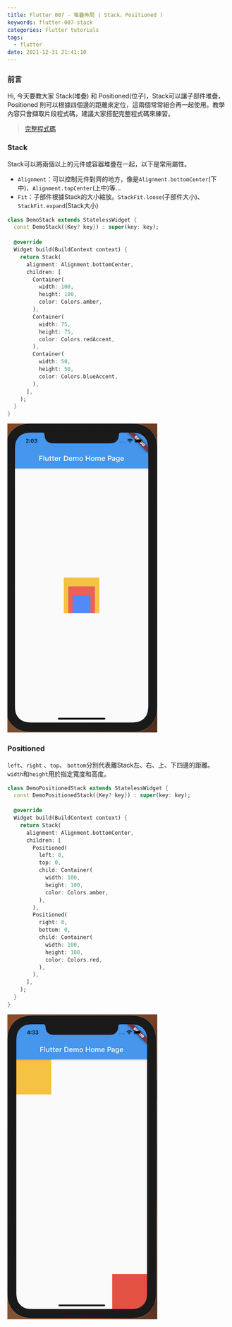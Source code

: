 ```yaml
---
title: Flutter 007 - 堆疊佈局 ( Stack、Positioned )
keywords: flutter-007-stack
categories: Flutter tutorials
tags:
  - flutter
date: 2021-12-31 21:41:10
---
```

### 前言
Hi, 今天要教大家 Stack(堆疊) 和 Positioned(位子)，Stack可以讓子部件堆疊，Positioned 則可以根據四個邊的距離來定位，這兩個常常組合再一起使用。教學內容只會擷取片段程式碼，建議大家搭配完整程式碼來練習。

> [完整程式碼](https://github.com/Daviswww/triathlon_flutter/tree/master/day07)
<!-- more -->
### Stack 
Stack可以將兩個以上的元件或容器堆疊在一起，以下是常用屬性。

- `Alignment`：可以控制元件對齊的地方，像是`Alignment.bottomCenter`(下中)、`Alignment.topCenter`(上中)等...
- `Fit`：子部件根據Stack的大小縮放。`StackFit.loose`(子部件大小)、`StackFit.expand`(Stack大小)

```dart
class DemoStack extends StatelessWidget {
  const DemoStack({Key? key}) : super(key: key);

  @override
  Widget build(BuildContext context) {
    return Stack(
      alignment: Alignment.bottomCenter,
      children: [
        Container(
          width: 100,
          height: 100,
          color: Colors.amber,
        ),
        Container(
          width: 75,
          height: 75,
          color: Colors.redAccent,
        ),
        Container(
          width: 50,
          height: 50,
          color: Colors.blueAccent,
        ),
      ],
    );
  }
}
```
![](https://raw.githubusercontent.com/Daviswww/triathlon_flutter/master/day07/image/RlilScz.png)


### Positioned
`left`、`right` 、`top`、 `bottom`分別代表離Stack左、右、上、下四邊的距離。 `width`和`height`用於指定寬度和高度。

```dart
class DemoPositionedStack extends StatelessWidget {
  const DemoPositionedStack({Key? key}) : super(key: key);

  @override
  Widget build(BuildContext context) {
    return Stack(
      alignment: Alignment.bottomCenter,
      children: [
        Positioned(
          left: 0,
          top: 0,
          child: Container(
            width: 100,
            height: 100,
            color: Colors.amber,
          ),
        ),
        Positioned(
          right: 0,
          bottom: 0,
          child: Container(
            width: 100,
            height: 100,
            color: Colors.red,
          ),
        ),
      ],
    );
  }
}
```


![](https://raw.githubusercontent.com/Daviswww/triathlon_flutter/master/day07/image/vghbjn.png)

